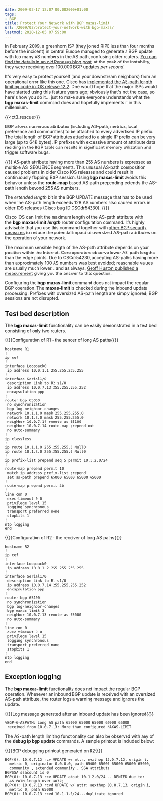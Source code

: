 ```yaml
---
date: 2009-02-17 12:07:00.002000+01:00
tags:
- BGP
title: Protect Your Network with BGP maxas-limit
url: /2009/02/protect-your-network-with-bgp-maxas/
lastmod: 2020-12-05 07:59:00
---
```

In February 2009, a greenhorn ISP (they joined RIPE less than four months before the incident) in central Europe managed to generate a BGP update with too many AS numbers in the AS path, confusing older routers. [You can find the details in an old Renesys blog post](https://web.archive.org/web/20110211072612/http://www.renesys.com/blog/2009/02/the-flap-heard-around-the-worl.shtml); at the peak of the instability, they were receiving over 100.000 BGP updates *per second*.

It's very easy to protect yourself (and your downstream neighbors) from an operational error like this one. Cisco has [implemented the AS-path length limiting code in IOS release 12.2](http://www.cisco.com/en/US/docs/ios/iproute/command/reference/irp_bgp1.html). One would hope that the major ISPs would have started using this feature years ago; obviously that's not the case, so here's how you do it... just to make sure everyone understands what the **bgp maxas-limit** command does and hopefully implements it in this millennium.

{{<ct3_rescue>}}

BGP allows numerous attributes (including AS-path, metrics, local preference and communities) to be attached to every advertised IP prefix. The total length of BGP attributes attached to a single IP prefix can be very large (up to 64K bytes). IP prefixes with excessive amount of attribute data residing in the BGP table can results in significant memory utilization and trigger software bugs.

{{<note warn>}}
AS-path attribute having more than 255 AS numbers is expressed as multiple AS\_SEQUENCE segments. This unusual AS-path composition caused problems in older Cisco IOS releases and could result in continuously flapping BGP session. Using **bgp maxas-limit** avoids this behavior unless the **route-map** based AS-path prepending extends the AS-path length beyond 255 AS numbers.  
  
The *extended length* bit in the BGP UPDATE message that has to be used when the AS-path length exceeds 128 AS numbers also caused errors in older IOS releases (Cisco bug ID CSCdr54230).
{{</note>}}

Cisco IOS can limit the maximum length of the AS-path attribute with the **bgp maxas-limit _length_** router configuration command. It’s highly advisable that you use this command together with [other BGP security measures](https://tools.ietf.org/html/rfc7454) to reduce the potential impact of oversized AS-path attributes on the operation of your network. 

The maximum sensible length of the AS-path attribute depends on your position within the Internet. Core operators observe lower AS-path lengths than the edge points. Due to CSCdr54230, accepting AS-paths having more than approximately 100 AS numbers was best avoided; reasonable values are usually much lower... and as always, [Geoff Huston published a measurement](https://labs.apnic.net/?p=1264) giving you the answer to that question.

Configuring the **bgp maxas-limit** command does not impact the regular BGP operation. The **maxas-limit** is checked during the inbound update processing. Prefixes with oversized AS-path length are simply ignored; BGP sessions are not disrupted.

## Test bed description

The **bgp maxas-limit** functionality can be easily demonstrated in a test bed consisting of only two routers.

{{<cc>}}Configuration of R1 - the sender of long AS paths{{</cc>}}
```
hostname R1
!
ip cef
!
interface Loopback0
 ip address 10.0.1.1 255.255.255.255
!
interface Serial1/0
 description Link to R2 s1/0
 ip address 10.0.7.13 255.255.255.252
 encapsulation ppp
!
router bgp 65000
 no synchronization
 bgp log-neighbor-changes
 network 10.1.1.0 mask 255.255.255.0
 network 10.1.2.0 mask 255.255.255.0
 neighbor 10.0.7.14 remote-as 65100
 neighbor 10.0.7.14 route-map prepend out
 no auto-summary
!
ip classless
!
ip route 10.1.1.0 255.255.255.0 Null0
ip route 10.1.2.0 255.255.255.0 Null0
!
ip prefix-list prepend seq 5 permit 10.1.2.0/24
!
route-map prepend permit 10
 match ip address prefix-list prepend
 set as-path prepend 65000 65000 65000 65000
!
route-map prepend permit 20
!
line con 0
 exec-timeout 0 0
 privilege level 15
 logging synchronous
 transport preferred none
 stopbits 1
!
ntp logging
end 
```

{{<cc>}}Configuration of R2 - the receiver of long AS paths{{</cc>}}
```
hostname R2
!
ip cef
!
interface Loopback0
 ip address 10.0.1.2 255.255.255.255
!
interface Serial1/0
 description Link to R1 s1/0
 ip address 10.0.7.14 255.255.255.252
 encapsulation ppp
!
router bgp 65100
 no synchronization
 bgp log-neighbor-changes
 bgp maxas-limit 3
 neighbor 10.0.7.13 remote-as 65000
 no auto-summary
!
line con 0
 exec-timeout 0 0
 privilege level 15
 logging synchronous
 transport preferred none
 stopbits 1
!
ntp logging
end 
```

## Exception logging

The **bgp maxas-limit** functionality does not impact the regular BGP operation. Whenever an inbound BGP update is received with an oversized AS-path attribute, the router logs a warning message and ignores the update.

{{<cc>}}Log message generated after an inbound update has been ignored{{</cc>}}

```
%BGP-6-ASPATH: Long AS path 65000 65000 65000 65000 65000
 received from 10.0.7.13: More than configured MAXAS-LIMIT 
```

The AS-path length limiting functionality can also be observed with any of the **debug ip bgp update** commands. A sample printout is included below:

{{<cc>}}BGP debugging printout generated on R2{{</cc>}}
```
BGP(0): 10.0.7.13 rcv UPDATE w/ attr: nexthop 10.0.7.13, origin i,
  metric 0, originator 0.0.0.0, path 65000 65000 65000 65000 65000,
  community , extended community , SSA attribute
BGPSSA ssacount is 0
BGP(0): 10.0.7.13 rcv UPDATE about 10.1.2.0/24 -- DENIED due to:
  AS-PATH length over 4072;
BGP(0): 10.0.7.13 rcvd UPDATE w/ attr: nexthop 10.0.7.13, origin i,
  metric 0, path 65000
BGP(0): 10.0.7.13 rcvd 10.1.1.0/24...duplicate ignored 
```
